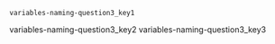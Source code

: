 ```ngMeta
variables-naming-question3_key1
```

variables-naming-question3_key2
variables-naming-question3_key3
